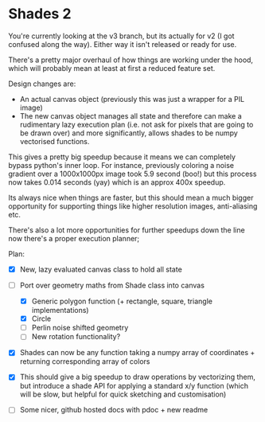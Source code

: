 # Shades 2

You're currently looking at the v3 branch, but its actually for v2 (I got confused along the way). Either way it isn't released or ready for use.

There's a pretty major overhaul of how things are working under the hood, which will probably mean at least at first a reduced feature set.

Design changes are:
- An actual canvas object (previously this was just a wrapper for a PIL image)
- The new canvas object manages all state and therefore can make a rudimentary lazy execution plan (i.e. not ask for pixels that are going to be drawn over) and more significantly, allows shades to be numpy vectorised functions.

This gives a pretty big speedup because it means we can completely bypass python's inner loop. For instance, previously coloring a noise gradient over a 1000x1000px image took 5.9 second (boo!) but this process now takes 0.014 seconds (yay) which is an approx 400x speedup.

Its always nice when things are faster, but this should mean a much bigger opportunity for supporting things like higher resolution images, anti-aliasing etc.

There's also a lot more opportunities for further speedups down the line now there's a proper execution planner;

Plan:

- [x] New, lazy evaluated canvas class to hold all state
- [ ] Port over geometry maths from Shade class into canvas
    - [x] Generic polygon function (+ rectangle, square, triangle implementations)
    - [x] Circle
    - [ ] Perlin noise shifted geometry
    - [ ] New rotation functionality?
- [x] Shades can now be any function taking a numpy array of coordinates + returning corresponding array of colors
- [x] This should give a big speedup to draw operations by vectorizing them, but introduce a shade API for applying a standard x/y function (which will be slow, but helpful for quick sketching and customisation)
- [ ] Some nicer, github hosted docs with pdoc + new readme

